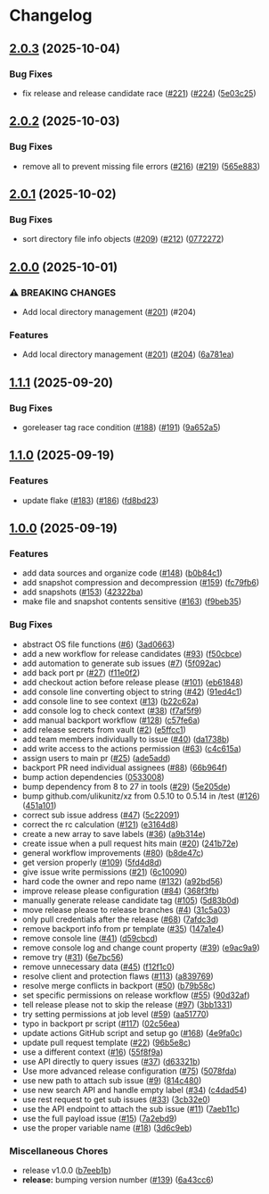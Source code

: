 # Changelog

## [2.0.3](https://github.com/matttrach/terraform-provider-file/compare/v2.0.2...v2.0.3) (2025-10-04)


### Bug Fixes

* fix release and release candidate race ([#221](https://github.com/matttrach/terraform-provider-file/issues/221)) ([#224](https://github.com/matttrach/terraform-provider-file/issues/224)) ([5e03c25](https://github.com/matttrach/terraform-provider-file/commit/5e03c25da8e9e3c20ceb5f678f81bc4a9d97fe65))

## [2.0.2](https://github.com/rancher/terraform-provider-file/compare/v2.0.1...v2.0.2) (2025-10-03)


### Bug Fixes

* remove all to prevent missing file errors ([#216](https://github.com/rancher/terraform-provider-file/issues/216)) ([#219](https://github.com/rancher/terraform-provider-file/issues/219)) ([565e883](https://github.com/rancher/terraform-provider-file/commit/565e88370bb1ab36445f2be7c9a885d582c641ae))

## [2.0.1](https://github.com/rancher/terraform-provider-file/compare/v2.0.0...v2.0.1) (2025-10-02)


### Bug Fixes

* sort directory file info objects ([#209](https://github.com/rancher/terraform-provider-file/issues/209)) ([#212](https://github.com/rancher/terraform-provider-file/issues/212)) ([0772272](https://github.com/rancher/terraform-provider-file/commit/07722727ecdd0fff83afdb55d1a3a4d0bff758e1))

## [2.0.0](https://github.com/rancher/terraform-provider-file/compare/v1.1.1...v2.0.0) (2025-10-01)


### ⚠ BREAKING CHANGES

* Add local directory management ([#201](https://github.com/rancher/terraform-provider-file/issues/201)) (#204)

### Features

* Add local directory management ([#201](https://github.com/rancher/terraform-provider-file/issues/201)) ([#204](https://github.com/rancher/terraform-provider-file/issues/204)) ([6a781ea](https://github.com/rancher/terraform-provider-file/commit/6a781ea7fd67723bbfd9ab99a2db38d59df734e8))

## [1.1.1](https://github.com/rancher/terraform-provider-file/compare/v1.1.0...v1.1.1) (2025-09-20)


### Bug Fixes

* goreleaser tag race condition ([#188](https://github.com/rancher/terraform-provider-file/issues/188)) ([#191](https://github.com/rancher/terraform-provider-file/issues/191)) ([9a652a5](https://github.com/rancher/terraform-provider-file/commit/9a652a5d22f7e5019f691b3b436e784318050c58))

## [1.1.0](https://github.com/rancher/terraform-provider-file/compare/v1.0.0...v1.1.0) (2025-09-19)


### Features

* update flake ([#183](https://github.com/rancher/terraform-provider-file/issues/183)) ([#186](https://github.com/rancher/terraform-provider-file/issues/186)) ([fd8bd23](https://github.com/rancher/terraform-provider-file/commit/fd8bd232cd0b20fca859fc3fe97c8e7494b08f72))

## [1.0.0](https://github.com/rancher/terraform-provider-file/compare/v0.1.0...v1.0.0) (2025-09-19)


### Features

* add data sources and organize code ([#148](https://github.com/rancher/terraform-provider-file/issues/148)) ([b0b84c1](https://github.com/rancher/terraform-provider-file/commit/b0b84c140972cc32303c2ce588a16f3cf867525d))
* add snapshot compression and decompression ([#159](https://github.com/rancher/terraform-provider-file/issues/159)) ([fc79fb6](https://github.com/rancher/terraform-provider-file/commit/fc79fb629148d5d3333ec053e0f80173d8c6146d))
* add snapshots ([#153](https://github.com/rancher/terraform-provider-file/issues/153)) ([42322ba](https://github.com/rancher/terraform-provider-file/commit/42322babc8324adf304c9466f6b1ba39517ca588))
* make file and snapshot contents sensitive ([#163](https://github.com/rancher/terraform-provider-file/issues/163)) ([f9beb35](https://github.com/rancher/terraform-provider-file/commit/f9beb35bca9dbd2dbf04098f64a7a18e84b1f627))


### Bug Fixes

* abstract OS file functions ([#6](https://github.com/rancher/terraform-provider-file/issues/6)) ([3ad0663](https://github.com/rancher/terraform-provider-file/commit/3ad0663037a4d1892a576f7181d5c9a8daaa36d8))
* add a new workflow for release candidates ([#93](https://github.com/rancher/terraform-provider-file/issues/93)) ([f50cbce](https://github.com/rancher/terraform-provider-file/commit/f50cbceeeeeb177fc4504bb5a639a042e5b09258))
* add automation to generate sub issues ([#7](https://github.com/rancher/terraform-provider-file/issues/7)) ([5f092ac](https://github.com/rancher/terraform-provider-file/commit/5f092ac3528b11da66e52ebaa05783f7d4967544))
* add back port pr ([#27](https://github.com/rancher/terraform-provider-file/issues/27)) ([f11e0f2](https://github.com/rancher/terraform-provider-file/commit/f11e0f2d0f56e583315447695c15c4159893a134))
* add checkout action before release please ([#101](https://github.com/rancher/terraform-provider-file/issues/101)) ([eb61848](https://github.com/rancher/terraform-provider-file/commit/eb6184873ccfda7367f605bbe2fbc5b032990e38))
* add console line converting object to string ([#42](https://github.com/rancher/terraform-provider-file/issues/42)) ([91ed4c1](https://github.com/rancher/terraform-provider-file/commit/91ed4c1e6d92d90b46ead078b1a775ad311ee602))
* add console line to see context ([#13](https://github.com/rancher/terraform-provider-file/issues/13)) ([b22c62a](https://github.com/rancher/terraform-provider-file/commit/b22c62a00d0ebb2292a36f3b49b58e71732b86e7))
* add console log to check context ([#38](https://github.com/rancher/terraform-provider-file/issues/38)) ([f7af5f9](https://github.com/rancher/terraform-provider-file/commit/f7af5f97cdff11919a361467df7d00e273a866c5))
* add manual backport workflow ([#128](https://github.com/rancher/terraform-provider-file/issues/128)) ([c57fe6a](https://github.com/rancher/terraform-provider-file/commit/c57fe6af0289d48f88984127897ad84327beff61))
* add release secrets from vault ([#2](https://github.com/rancher/terraform-provider-file/issues/2)) ([e5ffcc1](https://github.com/rancher/terraform-provider-file/commit/e5ffcc11a56d3b4d38fdbed0ecdb02edc587e7af))
* add team members individually to issue ([#40](https://github.com/rancher/terraform-provider-file/issues/40)) ([da1738b](https://github.com/rancher/terraform-provider-file/commit/da1738bbb0598cf3102709f1c24465cb1e9b5bc1))
* add write access to the actions permission ([#63](https://github.com/rancher/terraform-provider-file/issues/63)) ([c4c615a](https://github.com/rancher/terraform-provider-file/commit/c4c615ade0197f44adaaaac138b06f96e464d206))
* assign users to main pr ([#25](https://github.com/rancher/terraform-provider-file/issues/25)) ([ade5add](https://github.com/rancher/terraform-provider-file/commit/ade5addd2bc38b9694aa1a873cea1db8305d8245))
* backport PR need individual assignees ([#88](https://github.com/rancher/terraform-provider-file/issues/88)) ([66b964f](https://github.com/rancher/terraform-provider-file/commit/66b964f45ca543816423bdc41cc0d0bee73ccd58))
* bump action dependencies ([0533008](https://github.com/rancher/terraform-provider-file/commit/0533008f61d18a96f9107221c4df260280919a70))
* bump dependency from 8 to 27 in tools ([#29](https://github.com/rancher/terraform-provider-file/issues/29)) ([5e205de](https://github.com/rancher/terraform-provider-file/commit/5e205dec0c11fe197d6b23c260f34117587f317e))
* bump github.com/ulikunitz/xz from 0.5.10 to 0.5.14 in /test ([#126](https://github.com/rancher/terraform-provider-file/issues/126)) ([451a101](https://github.com/rancher/terraform-provider-file/commit/451a101355a87068280b1358e077b660a5d3cac7))
* correct sub issue address ([#47](https://github.com/rancher/terraform-provider-file/issues/47)) ([5c22091](https://github.com/rancher/terraform-provider-file/commit/5c220916e472616dbe55604c06b158428cdb0ede))
* correct the rc calculation ([#121](https://github.com/rancher/terraform-provider-file/issues/121)) ([e3164d8](https://github.com/rancher/terraform-provider-file/commit/e3164d8a78a228ef331e9dca8bc93e89c5a189ed))
* create a new array to save labels ([#36](https://github.com/rancher/terraform-provider-file/issues/36)) ([a9b314e](https://github.com/rancher/terraform-provider-file/commit/a9b314efd486e03d35dcf32a30f65d07ea1289dd))
* create issue when a pull request hits main ([#20](https://github.com/rancher/terraform-provider-file/issues/20)) ([241b72e](https://github.com/rancher/terraform-provider-file/commit/241b72e742810a3eecb26d0a8620c83e79686901))
* general workflow improvements ([#80](https://github.com/rancher/terraform-provider-file/issues/80)) ([b8de47c](https://github.com/rancher/terraform-provider-file/commit/b8de47c589a5ffba34cdb8da0e7841d76a5047a5))
* get version properly ([#109](https://github.com/rancher/terraform-provider-file/issues/109)) ([5fd4d8d](https://github.com/rancher/terraform-provider-file/commit/5fd4d8d555ea5a73219e6c91f91242979d5aef73))
* give issue write permissions ([#21](https://github.com/rancher/terraform-provider-file/issues/21)) ([6c10090](https://github.com/rancher/terraform-provider-file/commit/6c1009008dd1bf0539d2ac6d9340cc608de25054))
* hard code the owner and repo name ([#132](https://github.com/rancher/terraform-provider-file/issues/132)) ([a92bd56](https://github.com/rancher/terraform-provider-file/commit/a92bd56465062720741e8b49ea5f5eeb7c7bf78f))
* improve release please configuration ([#84](https://github.com/rancher/terraform-provider-file/issues/84)) ([368f3fb](https://github.com/rancher/terraform-provider-file/commit/368f3fbb449be6b932401ea5f2bec94b9911fd0a))
* manually generate release candidate tag ([#105](https://github.com/rancher/terraform-provider-file/issues/105)) ([5d83b0d](https://github.com/rancher/terraform-provider-file/commit/5d83b0d27a275566b56f4819d174c2a89b574c32))
* move release please to release branches ([#4](https://github.com/rancher/terraform-provider-file/issues/4)) ([31c5a03](https://github.com/rancher/terraform-provider-file/commit/31c5a03e8f476f3e73215ff4c732e72d185c68d4))
* only pull credentials after the release ([#68](https://github.com/rancher/terraform-provider-file/issues/68)) ([7afdc3d](https://github.com/rancher/terraform-provider-file/commit/7afdc3da8290ab07e3aa444dcd6f0645410b9476))
* remove backport info from pr template ([#35](https://github.com/rancher/terraform-provider-file/issues/35)) ([147a1e4](https://github.com/rancher/terraform-provider-file/commit/147a1e4509e08aefc75054cd90d88caf53e10cc9))
* remove console line ([#41](https://github.com/rancher/terraform-provider-file/issues/41)) ([d59cbcd](https://github.com/rancher/terraform-provider-file/commit/d59cbcd61aba8d43de8201e1dea6d0aa8c530e2a))
* remove console log and change count property ([#39](https://github.com/rancher/terraform-provider-file/issues/39)) ([e9ac9a9](https://github.com/rancher/terraform-provider-file/commit/e9ac9a95c3e5a1abe6507ce9f517906a0310cab1))
* remove try ([#31](https://github.com/rancher/terraform-provider-file/issues/31)) ([6e7bc56](https://github.com/rancher/terraform-provider-file/commit/6e7bc56d5366baab8a2376cc687730aa5ee88ae4))
* remove unnecessary data ([#45](https://github.com/rancher/terraform-provider-file/issues/45)) ([f12f1c0](https://github.com/rancher/terraform-provider-file/commit/f12f1c05f50d492692ba8d7d2f8c7e4b7149e864))
* resolve client and protection flaws ([#113](https://github.com/rancher/terraform-provider-file/issues/113)) ([a839769](https://github.com/rancher/terraform-provider-file/commit/a839769d2aafd6217388358d0e8c2f229d5e2b44))
* resolve merge conflicts in backport ([#50](https://github.com/rancher/terraform-provider-file/issues/50)) ([b79b58c](https://github.com/rancher/terraform-provider-file/commit/b79b58c5d4e4d8ca1c1fcba467a290cca0172df9))
* set specific permissions on release workflow ([#55](https://github.com/rancher/terraform-provider-file/issues/55)) ([90d32af](https://github.com/rancher/terraform-provider-file/commit/90d32af4353b7c8f18fa5ef53efa4c601b8557b3))
* tell release please not to skip the release ([#97](https://github.com/rancher/terraform-provider-file/issues/97)) ([3bb1331](https://github.com/rancher/terraform-provider-file/commit/3bb1331374fc2733745eb4e345f9778dff3fb552))
* try setting permissions at job level ([#59](https://github.com/rancher/terraform-provider-file/issues/59)) ([aa51770](https://github.com/rancher/terraform-provider-file/commit/aa517700c1772c027df28ed603b8f9612093a1ee))
* typo in backport pr script ([#117](https://github.com/rancher/terraform-provider-file/issues/117)) ([02c56ea](https://github.com/rancher/terraform-provider-file/commit/02c56ea5ef8aa8a71eaa27a5cb581f2a8529d77e))
* update actions GitHub script and setup go ([#168](https://github.com/rancher/terraform-provider-file/issues/168)) ([4e9fa0c](https://github.com/rancher/terraform-provider-file/commit/4e9fa0cca9e496452c264dacbab1a4dcc47802ee))
* update pull request template ([#22](https://github.com/rancher/terraform-provider-file/issues/22)) ([96b5e8c](https://github.com/rancher/terraform-provider-file/commit/96b5e8c36fafd31c67d29b99ec25662d42b02798))
* use a different context ([#16](https://github.com/rancher/terraform-provider-file/issues/16)) ([55f8f9a](https://github.com/rancher/terraform-provider-file/commit/55f8f9aee6a515d0baeb23c76fe3719c8a4c8587))
* use API directly to query issues ([#37](https://github.com/rancher/terraform-provider-file/issues/37)) ([d63321b](https://github.com/rancher/terraform-provider-file/commit/d63321b3e3b4b533403a3fe2da39e897359fce99))
* Use more advanced release configuration ([#75](https://github.com/rancher/terraform-provider-file/issues/75)) ([5078fda](https://github.com/rancher/terraform-provider-file/commit/5078fdae03a05071796a46b3466f6ee1c6409a6d))
* use new path to attach sub issue ([#9](https://github.com/rancher/terraform-provider-file/issues/9)) ([814c480](https://github.com/rancher/terraform-provider-file/commit/814c480d602f25cdf7f4e14e27a8344d8a245e0b))
* use new search API and handle empty label ([#34](https://github.com/rancher/terraform-provider-file/issues/34)) ([c4dad54](https://github.com/rancher/terraform-provider-file/commit/c4dad54b852a60ec115f2309eaa4bb1c78751912))
* use rest request to get sub issues ([#33](https://github.com/rancher/terraform-provider-file/issues/33)) ([3cb32e0](https://github.com/rancher/terraform-provider-file/commit/3cb32e0d3da37d212979db230de39911a47fa3d4))
* use the API endpoint to attach the sub issue ([#11](https://github.com/rancher/terraform-provider-file/issues/11)) ([7aeb11c](https://github.com/rancher/terraform-provider-file/commit/7aeb11cd143e63a15971df2b4bf1f1b32d979b77))
* use the full payload issue ([#15](https://github.com/rancher/terraform-provider-file/issues/15)) ([7a2ebd9](https://github.com/rancher/terraform-provider-file/commit/7a2ebd955e0166cc4ca3ec285aa904989cc43948))
* use the proper variable name ([#18](https://github.com/rancher/terraform-provider-file/issues/18)) ([3d6c9eb](https://github.com/rancher/terraform-provider-file/commit/3d6c9eb5bbfd3dcbd66023ac16d02b5edf8df556))


### Miscellaneous Chores

* release v1.0.0 ([b7eeb1b](https://github.com/rancher/terraform-provider-file/commit/b7eeb1b2d6620ab5d042c8a8c265b0e8bec1a16f))
* **release:** bumping version number ([#139](https://github.com/rancher/terraform-provider-file/issues/139)) ([6a43cc6](https://github.com/rancher/terraform-provider-file/commit/6a43cc60fce1a61af5fdff2066006b8357a852a0))
